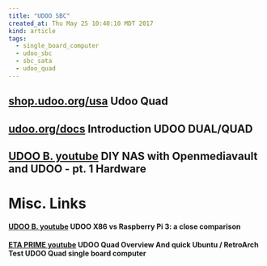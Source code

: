 ```yaml
---
title: "UDOO SBC"
created_at: Thu May 25 10:40:10 MDT 2017
kind: article
tags:
  - single_board_computer
  - udoo_sbc
  - sbc_sata
  - udoo_quad
---
```


<h2>
  <a href="https://shop.udoo.org/usa/quad-dual/udoo-quad.html" target="_blank">shop.udoo.org/usa</a>
  Udoo Quad
</h2>

<h2>
  <a href="https://www.udoo.org/docs/Introduction/Introduction.html" target="_blank">udoo.org/docs</a>
  Introduction UDOO DUAL/QUAD
</h2>

<h2>
  <a href="https://www.youtube.com/watch?v=41_zkN0ZDVw&t=360s" target="_blank">UDOO B. youtube</a>
  DIY NAS with Openmediavault and UDOO - pt. 1 Hardware
</h2>

<h1>Misc. Links</h1>

<h4>
  <a href="https://www.youtube.com/watch?v=dJkHxDjFuNA&t=161s" target="_blank">UDOO B. youtube</a>
  UDOO X86 vs Raspberry Pi 3: a close comparison
</h4>

<h4>
  <a href="https://www.youtube.com/watch?v=9dY-vnNR2QY" target="_blank">ETA PRIME youtube</a>
  UDOO Quad Overview And quick Ubuntu / RetroArch Test UDOO Quad single board computer
</h4>

<!--
html boilerplate
<a href="" target="_blank"></a>
<a name=""></a>
<img src="" width="400px">
<ul>
  <li></li>
</ul>
<pre>
</pre>
<pre><code>
</code></pre>
<math xmlns='http://www.w3.org/1998/Math/MathML' display='block'>
</math>
-->
